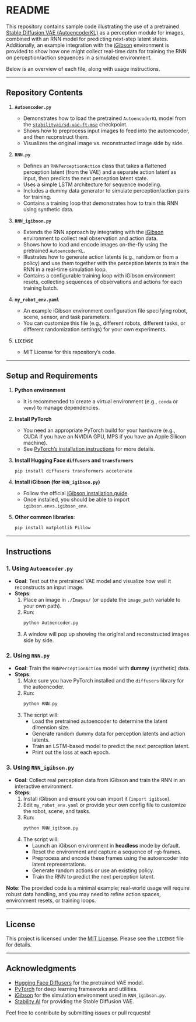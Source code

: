 # README

This repository contains sample code illustrating the use of a pretrained [Stable Diffusion VAE (AutoencoderKL)](https://huggingface.co/stabilityai/sd-vae-ft-mse) as a perception module for images, combined with an RNN model for predicting next-step latent states. Additionally, an example integration with the [iGibson](https://github.com/StanfordVL/iGibson) environment is provided to show how one might collect real-time data for training the RNN on perception/action sequences in a simulated environment.

Below is an overview of each file, along with usage instructions.

---

## Repository Contents

1. **`Autoencoder.py`**  
   - Demonstrates how to load the pretrained `AutoencoderKL` model from the [`stabilityai/sd-vae-ft-mse`](https://huggingface.co/stabilityai/sd-vae-ft-mse) checkpoint.  
   - Shows how to preprocess input images to feed into the autoencoder, and then reconstruct them.  
   - Visualizes the original image vs. reconstructed image side by side.

2. **`RNN.py`**  
   - Defines an `RNNPerceptionAction` class that takes a flattened perception latent (from the VAE) and a separate action latent as input, then predicts the next perception latent state.  
   - Uses a simple LSTM architecture for sequence modeling.  
   - Includes a dummy data generator to simulate perception/action pairs for training.  
   - Contains a training loop that demonstrates how to train this RNN using synthetic data.

3. **`RNN_igibson.py`**  
   - Extends the RNN approach by integrating with the [iGibson](https://github.com/StanfordVL/iGibson) environment to collect real observation and action data.  
   - Shows how to load and encode images on-the-fly using the pretrained `AutoencoderKL`.  
   - Illustrates how to generate action latents (e.g., random or from a policy) and use them together with the perception latents to train the RNN in a real-time simulation loop.  
   - Contains a configurable training loop with iGibson environment resets, collecting sequences of observations and actions for each training batch.

4. **`my_robot_env.yaml`**  
   - An example iGibson environment configuration file specifying robot, scene, sensor, and task parameters.  
   - You can customize this file (e.g., different robots, different tasks, or different randomization settings) for your own experiments.

5. **`LICENSE`**  
   - MIT License for this repository’s code.

---

## Setup and Requirements

1. **Python environment**  
   - It is recommended to create a virtual environment (e.g., `conda` or `venv`) to manage dependencies.

2. **Install PyTorch**  
   - You need an appropriate PyTorch build for your hardware (e.g., CUDA if you have an NVIDIA GPU, MPS if you have an Apple Silicon machine).  
   - See [PyTorch’s installation instructions](https://pytorch.org/get-started/locally/) for more details.

3. **Install Hugging Face `diffusers` and `transformers`**  
   ```bash
   pip install diffusers transformers accelerate
   ```

4. **Install iGibson (for `RNN_igibson.py`)**  
   - Follow the official [iGibson installation guide](https://github.com/StanfordVL/iGibson/blob/master/docs/installation.md).  
   - Once installed, you should be able to import `igibson.envs.igibson_env`.

5. **Other common libraries**:  
   ```bash
   pip install matplotlib Pillow
   ```

---

## Instructions

### 1. Using `Autoencoder.py`

- **Goal**: Test out the pretrained VAE model and visualize how well it reconstructs an input image.  
- **Steps**:
  1. Place an image in `./Images/` (or update the `image_path` variable to your own path).  
  2. Run:
     ```bash
     python Autoencoder.py
     ```
  3. A window will pop up showing the original and reconstructed images side by side.

### 2. Using `RNN.py`

- **Goal**: Train the `RNNPerceptionAction` model with **dummy** (synthetic) data.  
- **Steps**:
  1. Make sure you have PyTorch installed and the `diffusers` library for the autoencoder.  
  2. Run:
     ```bash
     python RNN.py
     ```
  3. The script will:
     - Load the pretrained autoencoder to determine the latent dimension size.  
     - Generate random dummy data for perception latents and action latents.  
     - Train an LSTM-based model to predict the next perception latent.  
     - Print out the loss at each epoch.

### 3. Using `RNN_igibson.py`

- **Goal**: Collect real perception data from iGibson and train the RNN in an interactive environment.  
- **Steps**:
  1. Install iGibson and ensure you can import it (`import igibson`).  
  2. Edit `my_robot_env.yaml` or provide your own config file to customize the robot, scene, and tasks.  
  3. Run:
     ```bash
     python RNN_igibson.py
     ```
  4. The script will:
     - Launch an iGibson environment in **headless** mode by default.  
     - Reset the environment and capture a sequence of `rgb` frames.  
     - Preprocess and encode these frames using the autoencoder into latent representations.  
     - Generate random actions or use an existing policy.  
     - Train the RNN to predict the next perception latent.  

**Note**: The provided code is a minimal example; real-world usage will require robust data handling, and you may need to refine action spaces, environment resets, or training loops.

---

## License

This project is licensed under the [MIT License](./LICENSE). Please see the `LICENSE` file for details.

---

## Acknowledgments

- [Hugging Face Diffusers](https://github.com/huggingface/diffusers) for the pretrained VAE model.  
- [PyTorch](https://pytorch.org/) for deep learning frameworks and utilities.  
- [iGibson](https://github.com/StanfordVL/iGibson) for the simulation environment used in `RNN_igibson.py`.  
- [Stability AI](https://huggingface.co/stabilityai) for providing the Stable Diffusion VAE.  

Feel free to contribute by submitting issues or pull requests!

